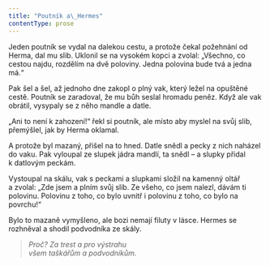 ```yaml
---
title: "Poutník a\_Hermes"
contentType: prose
---
```


  

Jeden poutník se vydal na dalekou cestu, a protože čekal požehnání od Herma, dal mu slib. Uklonil se na vysokém kopci a zvolal: „Všechno, co cestou najdu, rozdělím na dvě poloviny. Jedna polovina bude tvá a jedna má.“

Pak šel a šel, až jednoho dne zakopl o plný vak, který ležel na opuštěné cestě. Poutník se zaradoval, že mu bůh seslal hromadu peněz. Když ale vak obrátil, vysypaly se z něho mandle a datle.

„Ani to není k zahození!“ řekl si poutník, ale místo aby myslel na svůj slib, přemýšlel, jak by Herma oklamal.

A protože byl mazaný, přišel na to hned. Datle snědl a pecky z nich naházel do vaku. Pak vyloupal ze slupek jádra mandlí, ta snědl – a slupky přidal k datlovým peckám.

Vystoupal na skálu, vak s peckami a slupkami složil na kamenný oltář a zvolal: „Zde jsem a plním svůj slib. Ze všeho, co jsem nalezl, dávám ti polovinu. Polovinu z toho, co bylo uvnitř i polovinu z toho, co bylo na povrchu!“

Bylo to mazaně vymyšleno, ale bozi nemají filuty v lásce. Hermes se rozhněval a shodil podvodníka ze skály.

> _Proč? Za trest a pro výstrahu  
> všem taškářům a podvodníkům._
